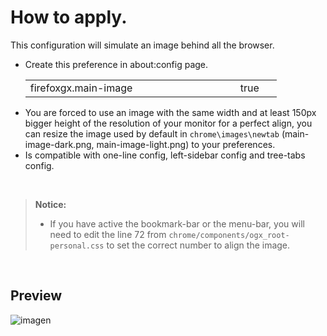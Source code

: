 # How to apply.
<p>This configuration will simulate an image behind all the browser.</p>

<ul><li>Create this preference in about:config page.</li>  
  <table><tr>
    <td width="320px">firefoxgx.main-image</td>
    <td width="50px">true</td></tr>
  </table>
<li>You are forced to use an image with the same width and at least 150px bigger height of the resolution of your monitor for a perfect align, you can resize the image used by default in <code>chrome\images\newtab</code> (main-image-dark.png, main-image-light.png) to your preferences.</li><li>Is compatible with one-line config, left-sidebar config and tree-tabs config.</li></ul></br>

> <p><b>Notice:</b></br><ul><li>If you have active the bookmark-bar or the menu-bar, you will need to edit the line 72 from <code>chrome/components/ogx_root-personal.css</code> to set the correct number to align the image.</li></ul></p>
</br>

## Preview

![imagen](https://user-images.githubusercontent.com/22057609/235237869-7e2aab34-e82f-4fd7-b559-a9e51305ca09.png)
